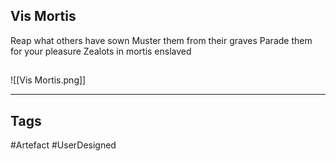 ## Vis Mortis
Reap what others have sown
Muster them from their graves
Parade them for your pleasure
Zealots in mortis enslaved
## 
![[Vis Mortis.png]]

---
## Tags
#Artefact
#UserDesigned 
